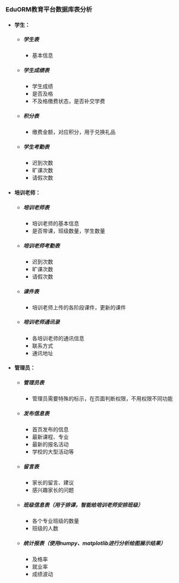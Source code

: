 ### EduORM教育平台数据库表分析

* #### 学生：

  * ##### 学生表

    * 基本信息

  * ##### 学生成绩表

    * 学生成绩
    * 是否及格
    * 不及格缴费状态，是否补交学费

  * ##### 积分表

    * 缴费金额，对应积分，用于兑换礼品

  * ##### 学生考勤表

    * 迟到次数
    * 旷课次数
    * 请假次数

* #### 培训老师：

  * ##### 培训老师表

    * 培训老师的基本信息
    * 是否带课，班级数量，学生数量

  * ##### 培训老师考勤表

    * 迟到次数
    * 旷课次数
    * 请假次数

  * ##### 课件表

    * 培训老师上传的各阶段课件，更新的课件

  * ##### 培训老师通讯录

    * 各培训老师的通讯信息
    * 联系方式
    * 通讯地址

* #### 管理员：

  * ##### 管理员表

    * 管理员需要特殊的标示，在页面判断权限，不用权限不同功能

  * ##### 发布信息表

    * 首页发布的信息
    * 最新课程、专业
    * 最新的报名活动
    * 学校的大型活动等

  * ##### 留言表

    * 家长的留言、建议
    * 感兴趣家长的问题

  * ##### 班级信息表（用于排课，智能给培训老师安排班级）

    * 各个专业班级的数量
    * 班级的人数

  * ##### 统计报表（使用numpy、matplotlib进行分析绘图展示结果）

    * 及格率
    * 就业率
    * 成绩波动